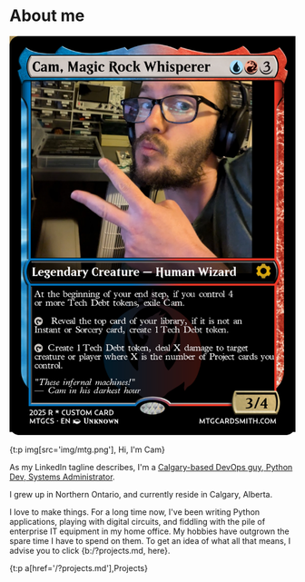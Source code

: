 # About me




![MTG Card Depicting Cam](img/mtg.png)

{t:p img[src='img/mtg.png'], Hi, I'm Cam}


As my LinkedIn tagline describes, I'm a [Calgary-based DevOps guy, Python Dev, Systems Administrator](https://www.linkedin.com/in/cameron-ratchford/).

I grew up in Northern Ontario, and currently reside in Calgary, Alberta.

I love to make things. For a long time now, I've been writing Python applications, playing with digital circuits, and fiddling with the pile of
enterprise IT equipment in my home office. My hobbies have outgrown the spare time I have to spend on them. To get an idea of what all that means,
I advise you to click {b:/?projects.md, here}.



{t:p a[href='/?projects.md'],Projects}



